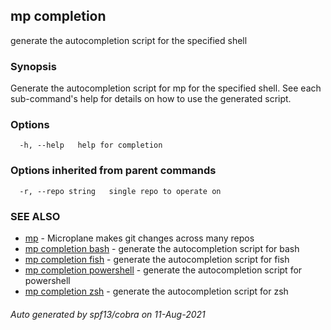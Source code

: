 ## mp completion

generate the autocompletion script for the specified shell

### Synopsis


Generate the autocompletion script for mp for the specified shell.
See each sub-command's help for details on how to use the generated script.


### Options

```
  -h, --help   help for completion
```

### Options inherited from parent commands

```
  -r, --repo string   single repo to operate on
```

### SEE ALSO

* [mp](mp.md)	 - Microplane makes git changes across many repos
* [mp completion bash](mp_completion_bash.md)	 - generate the autocompletion script for bash
* [mp completion fish](mp_completion_fish.md)	 - generate the autocompletion script for fish
* [mp completion powershell](mp_completion_powershell.md)	 - generate the autocompletion script for powershell
* [mp completion zsh](mp_completion_zsh.md)	 - generate the autocompletion script for zsh

###### Auto generated by spf13/cobra on 11-Aug-2021
